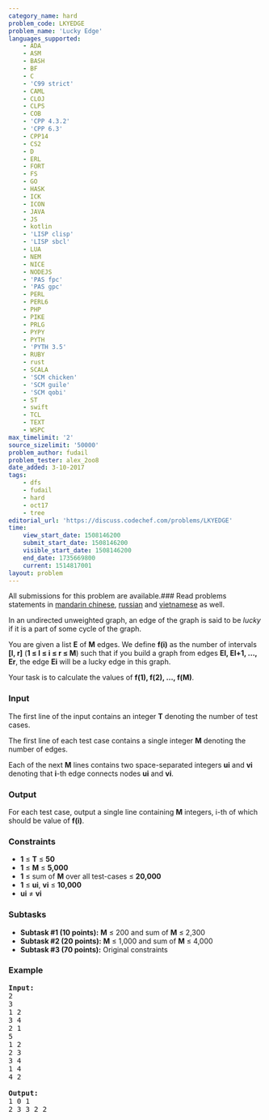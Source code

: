 ```yaml
---
category_name: hard
problem_code: LKYEDGE
problem_name: 'Lucky Edge'
languages_supported:
    - ADA
    - ASM
    - BASH
    - BF
    - C
    - 'C99 strict'
    - CAML
    - CLOJ
    - CLPS
    - COB
    - 'CPP 4.3.2'
    - 'CPP 6.3'
    - CPP14
    - CS2
    - D
    - ERL
    - FORT
    - FS
    - GO
    - HASK
    - ICK
    - ICON
    - JAVA
    - JS
    - kotlin
    - 'LISP clisp'
    - 'LISP sbcl'
    - LUA
    - NEM
    - NICE
    - NODEJS
    - 'PAS fpc'
    - 'PAS gpc'
    - PERL
    - PERL6
    - PHP
    - PIKE
    - PRLG
    - PYPY
    - PYTH
    - 'PYTH 3.5'
    - RUBY
    - rust
    - SCALA
    - 'SCM chicken'
    - 'SCM guile'
    - 'SCM qobi'
    - ST
    - swift
    - TCL
    - TEXT
    - WSPC
max_timelimit: '2'
source_sizelimit: '50000'
problem_author: fudail
problem_tester: alex_2oo8
date_added: 3-10-2017
tags:
    - dfs
    - fudail
    - hard
    - oct17
    - tree
editorial_url: 'https://discuss.codechef.com/problems/LKYEDGE'
time:
    view_start_date: 1508146200
    submit_start_date: 1508146200
    visible_start_date: 1508146200
    end_date: 1735669800
    current: 1514817001
layout: problem
---
```

All submissions for this problem are available.### Read problems statements in [mandarin chinese](http://www.codechef.com/download/translated/OCT17/mandarin/LKYEDGE.pdf), [russian](http://www.codechef.com/download/translated/OCT17/russian/LKYEDGE.pdf) and [vietnamese](http://www.codechef.com/download/translated/OCT17/vietnamese/LKYEDGE.pdf) as well.

In an undirected unweighted graph, an edge of the graph is said to be *lucky* if it is a part of some cycle of the graph.

You are given a list **E** of **M** edges. We define **f(i)** as the number of intervals **\[l, r\]** (**1 ≤ l ≤ i ≤ r ≤ M**) such that if you build a graph from edges **El, El+1, ..., Er**, the edge **Ei** will be a lucky edge in this graph.

Your task is to calculate the values of **f(1), f(2), ..., f(M)**.

### Input

The first line of the input contains an integer **T** denoting the number of test cases.

The first line of each test case contains a single integer **M** denoting the number of edges.

Each of the next **M** lines contains two space-separated integers **ui** and **vi** denoting that **i**-th edge connects nodes **ui** and **vi**.

### Output

For each test case, output a single line containing **M** integers, i-th of which should be value of **f(i)**.

### Constraints

- **1** ≤ **T** ≤ **50**
- **1** ≤ **M** ≤ **5,000**
- **1** ≤ sum of **M** over all test-cases ≤ **20,000**
- **1** ≤ **ui**, **vi** ≤ **10,000**
- **ui** ≠ **vi**

### Subtasks

- **Subtask #1 (10 points):**  **M** ≤ 200 and sum of **M** ≤ 2,300
- **Subtask #2 (20 points):**  **M** ≤ 1,000 and sum of **M** ≤ 4,000
- **Subtask #3 (70 points):**  Original constraints

### Example

<pre><b>Input:</b>
2
3
1 2
3 4
2 1
5
1 2
2 3
3 4
1 4
4 2

<b>Output:</b>
1 0 1
2 3 3 2 2
</pre>
